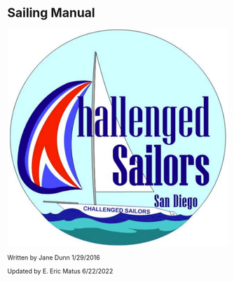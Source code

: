 # Sailing Manual

![challenged sailors cover](images/cover.png)

Written by Jane Dunn 1/29/2016

Updated by E. Eric Matus 6/22/2022
